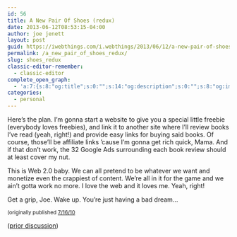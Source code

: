 ```yaml
---
id: 56
title: A New Pair Of Shoes (redux)
date: 2013-06-12T08:53:15-04:00
author: joe jenett
layout: post
guid: https://iwebthings.com/i.webthings/2013/06/12/a-new-pair-of-shoes-redux/
permalink: /a_new_pair_of_shoes_redux/
slug: shoes_redux
classic-editor-remember:
  - classic-editor
complete_open_graph:
  - 'a:7:{s:8:"og:title";s:0:"";s:14:"og:description";s:0:"";s:8:"og:image";s:0:"";s:7:"og:type";s:0:"";s:12:"twitter:card";s:7:"summary";s:19:"twitter:description";s:0:"";s:15:"twitter:creator";s:0:"";}'
categories:
  - personal
---
```

Here&#8217;s the plan. I&#8217;m gonna start a website to give you a special little freebie (everybody loves freebies), and link it to another site where I&#8217;ll review books I&#8217;ve read (yeah, right!) and provide easy links for buying said books. Of course, those&#8217;ll be affiliate links &#8217;cause I&#8217;m gonna get rich quick, Mama. And if that don&#8217;t work, the 32 Google Ads surrounding each book review should at least cover my nut.

This is Web 2.0 baby. We can all pretend to be whatever we want and monetize even the crappiest of content. We&#8217;re all in it for the game and we ain&#8217;t gotta work no more. I love the web and it loves me. Yeah, right!

Get a grip, Joe. Wake up. You&#8217;re just having a bad dream&#8230;

<small>(originally published <a href="https://simply.joejenett.com/a_new_pair_of_shoes/">7/16/10</a> </small>

([prior discussion](https://disqus.com/home/discussion/iwebthings/iwebthings_a_new_pair_of_shoes_redux/))